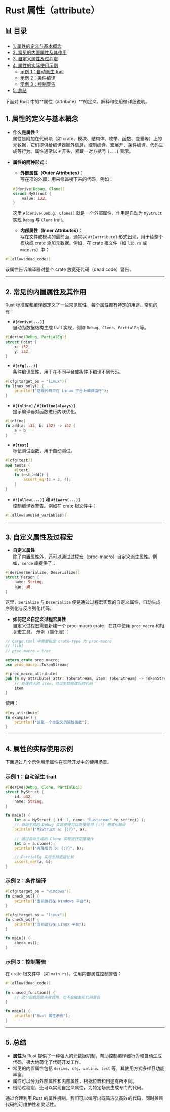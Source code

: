 ﻿# Rust 属性（attribute）


## 📊 目录

- [1. 属性的定义与基本概念](#1-属性的定义与基本概念)
- [2. 常见的内置属性及其作用](#2-常见的内置属性及其作用)
- [3. 自定义属性及过程宏](#3-自定义属性及过程宏)
- [4. 属性的实际使用示例](#4-属性的实际使用示例)
  - [示例 1：自动派生 trait](#示例-1自动派生-trait)
  - [示例 2：条件编译](#示例-2条件编译)
  - [示例 3：控制警告](#示例-3控制警告)
- [5. 总结](#5-总结)


下面对 Rust 中的**属性（attribute）**的定义、解释和使用做详细说明。

## 1. 属性的定义与基本概念

- **什么是属性？**  
  属性是附加在代码项（如 crate、模块、结构体、枚举、函数、变量等）上的元数据，它们提供给编译器额外信息，控制编译、宏展开、条件编译、代码生成等行为。属性通常以 `#` 开头，紧跟一对方括号 `[...]` 表示。

- **属性的两种形式：**  
  - **外部属性（Outer Attributes）**：  
    写在项的外部，用来修饰接下来的代码。例如：

  ```rust
  #[derive(Debug, Clone)]
  struct MyStruct {
      value: i32,
  }
  ```

  这里 `#[derive(Debug, Clone)]` 就是一个外部属性，作用是自动为 `MyStruct` 实现 `Debug` 与 `Clone` trait。

  - **内部属性（Inner Attributes）**：  
    写在文件或模块的最前面，通常以 `#![attribute]` 形式出现，用于给整个模块或 crate 添加元数据。例如，在 crate 根文件（如 `lib.rs` 或 `main.rs`）中：

```rust
#![allow(dead_code)]
```

该属性告诉编译器对整个 crate 放宽死代码（dead code）警告。

---

## 2. 常见的内置属性及其作用

Rust 标准库和编译器定义了一些常见属性，每个属性都有特定的用途。常见的有：

- **`#[derive(...)]`**  
  自动为数据结构生成 trait 实现，例如 `Debug`、`Clone`、`PartialEq` 等。

```rust
#[derive(Debug, PartialEq)]
struct Point {
    x: i32,
    y: i32,
}
```

- **`#[cfg(...)]`**  
  条件编译属性，用于在不同平台或条件下编译不同代码。

```rust
#[cfg(target_os = "linux")]
fn linux_only() {
    println!("这段代码只在 Linux 平台上编译运行");
}
```

- **`#[inline]` / `#[inline(always)]`**  
  提示编译器对函数进行内联优化。

```rust
#[inline]
fn add(a: i32, b: i32) -> i32 {
    a + b
}
```

- **`#[test]`**  
  标记测试函数，用于自动测试。

```rust
#[cfg(test)]
mod tests {
    #[test]
    fn test_add() {
        assert_eq!(2 + 2, 4);
    }
}
```

- **`#![allow(...)]` 和 `#![warn(...)]`**  
  控制编译器警告。例如在 crate 根文件中：

```rust
#![allow(unused_variables)]
```

---

## 3. 自定义属性及过程宏

- **自定义属性**  
  除了内置属性外，还可以通过过程宏（proc-macro）自定义派生属性。例如，`serde` 库提供了：

```rust
#[derive(Serialize, Deserialize)]
struct Person {
    name: String,
    age: u8,
}
```

这里，`Serialize` 与 `Deserialize` 便是通过过程宏实现的自定义属性，自动生成序列化与反序列化代码。

- **如何定义自定义过程宏属性**  
  自定义过程宏需要新建一个 proc-macro crate，在其中使用 `proc_macro` 和相关宏工具。
  示例（简化版）：

```rust
// Cargo.toml 中需要指定 crate-type 为 proc-macro
// [lib]
// proc-macro = true

extern crate proc_macro;
use proc_macro::TokenStream;

#[proc_macro_attribute]
pub fn my_attribute(_attr: TokenStream, item: TokenStream) -> TokenStream {
    // 处理传入的 item，可以生成修改后的代码
    item
}
```

  使用：

```rust
#[my_attribute]
fn example() {
    println!("这是一个自定义的属性函数");
}
```

---

## 4. 属性的实际使用示例

下面通过几个示例展示属性在实际开发中的使用场景。

### 示例 1：自动派生 trait

```rust:src/derive_example.rs
#[derive(Debug, Clone, PartialEq)]
struct MyStruct {
    id: u32,
    name: String,
}

fn main() {
    let a = MyStruct { id: 1, name: "Rustacean".to_string() };
    // 自动生成的 Debug 实现使得可以直接使用 {:?} 格式化输出
    println!("MyStruct a: {:?}", a);

    // 通过自动生成的 Clone 实现进行克隆操作
    let b = a.clone();
    println!("克隆后的 b: {:?}", b);

    // PartialEq 实现支持直接比较
    assert_eq!(a, b);
}
```

### 示例 2：条件编译

```rust:src/cfg_example.rs
#[cfg(target_os = "windows")]
fn check_os() {
    println!("当前运行在 Windows 平台");
}

#[cfg(target_os = "linux")]
fn check_os() {
    println!("当前运行在 Linux 平台");
}

fn main() {
    check_os();
}
```

### 示例 3：控制警告

在 crate 根文件中（如 `main.rs`），使用内部属性控制警告：

```rust:src/main.rs
#![allow(dead_code)]

fn unused_function() {
    // 这个函数即使未被调用，也不会触发死代码警告
}

fn main() {
    println!("Rust 属性示例");
}
```

---

## 5. 总结

- **属性**为 Rust 提供了一种强大的元数据机制，帮助控制编译器行为和自动生成代码，极大地简化了代码开发工作。
- 常见的内置属性包括 `derive`、`cfg`、`inline`、`test` 等，其使用方式多样且功能丰富。
- 属性可以分为外部属性和内部属性，根据位置和用途有所不同。
- 借助过程宏，还可以实现自定义属性，为特定场景生成专门的代码。

通过合理利用 Rust 的属性机制，我们可以编写出既简洁又高效的代码，同时兼顾代码的可维护性和灵活性。
